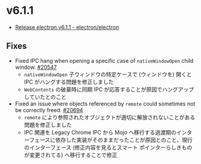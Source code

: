 # v6.1.1

- [Release electron v6.1.1 - electron/electron](https://github.com/electron/electron/releases/tag/v6.1.1)

## Fixes

- Fixed IPC hang when opening a specific case of `nativeWindowOpen` child window. [#20547](https://github.com/electron/electron/pull/20547)
  - `nativeWindowOpen` 子ウィンドウの特定ケースで (ウィンドウを) 開くと IPC がハングする問題を修正しました
  - `WebContents` の破棄時に同期 IPC が応答することが原因でハングアップしていたとのこと
- Fixed an issue where objects referenced by `remote` could sometimes not be correctly freed. [#20694](https://github.com/electron/electron/pull/20694)
  - `remote` により参照されたオブジェクトが適切に解放されないことがある問題を修正しました
  - IPC 関連を Legacy Chrome IPC から Mojo へ移行する過渡期のインターフェースに依存した実装がそのままだったことが原因とのこと、現行のインターフェース (修正内容を見るとスマート ポインターらしきものが変更されてる) へ移行することで修正
